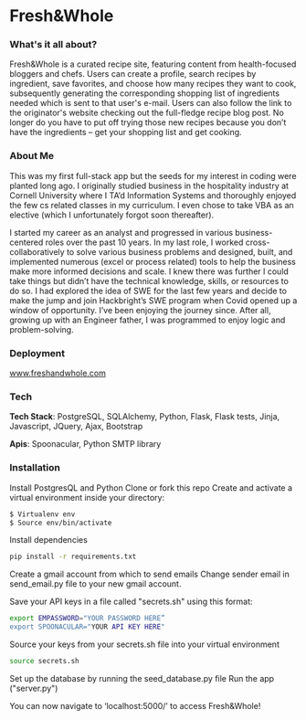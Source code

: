 # Fresh&Whole

### What's it all about?
Fresh&Whole is a curated recipe site, featuring content from health-focused bloggers and chefs. Users can create a profile, search recipes by ingredient, save favorites, and choose how many recipes they want to cook, subsequently generating the corresponding shopping list of ingredients needed which is sent to that user's e-mail.  Users can also follow the link to the originator's website checking out the full-fledge recipe blog post. No longer do you have to put off trying those new recipes because you don’t have the ingredients – get your shopping list and get cooking.

### About Me
This was my first full-stack app but the seeds for my interest in coding were planted long ago. I originally studied business in the hospitality industry at Cornell University where I TA’d Information Systems and thoroughly enjoyed the few cs related classes in my curriculum. I even chose to take VBA as an elective (which I unfortunately forgot soon thereafter).

I started my career as an analyst and progressed in various business-centered roles over the past 10 years. In my last role, I worked cross-collaboratively to solve various business problems and designed, built, and implemented numerous (excel or process related) tools to help the business make more informed decisions and scale. I knew there was further I could take things but didn’t have the technical knowledge, skills, or resources to do so. I had explored the idea of SWE for the last few years and decide to make the jump and join Hackbright’s SWE program when Covid opened up a window of opportunity. I’ve been enjoying the journey since. After all, growing up with an Engineer father, I was programmed to enjoy logic and problem-solving.

### Deployment 
www.freshandwhole.com

### Tech

**Tech Stack**: PostgreSQL, SQLAlchemy, Python, Flask, Flask tests, Jinja, Javascript, JQuery,  Ajax, Bootstrap

**Apis**: Spoonacular,  Python SMTP library

### Installation

Install PostgresQL and Python
Clone or fork this repo
Create and activate a virtual environment inside your directory:
```sh
$ Virtualenv env
$ Source env/bin/activate
```

Install dependencies
```sh
pip install -r requirements.txt
```
Create a gmail account from which to send emails
Change sender email in send_email.py file to your new gmail account.

Save your API keys in a file called "secrets.sh" using this format:
```sh
export EMPASSWORD="YOUR PASSWORD HERE”
export SPOONACULAR="YOUR API KEY HERE"
```

Source your keys from your secrets.sh file into your virtual environment
```sh
source secrets.sh
```
Set up the database by running the seed_database.py file
Run the app ("server.py")

You can now navigate to ‘localhost:5000/’ to access Fresh&Whole!
